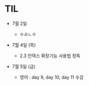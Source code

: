 
# TIL




* 7월 2일
  * ㅇㄹㄴㅇ

* 7월 4일 (목)
  * 2.3 인덱스 확장기능 사용법 정독
  
* 7월 5일 (금)
  * 영어 : day 9, day 10, day 11 수강
